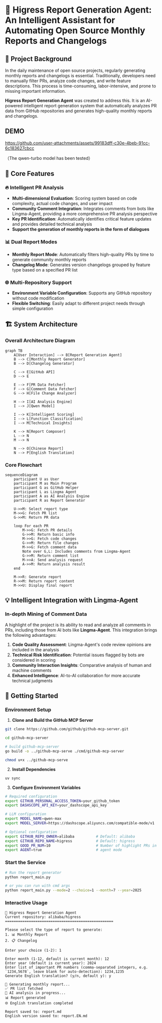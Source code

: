 # 🤖 Higress Report Generation Agent: An Intelligent Assistant for Automating Open Source Monthly Reports and Changelogs

## 📖 Project Background

In the daily maintenance of open source projects, regularly generating monthly reports and changelogs is essential. Traditionally, developers need to manually filter PRs, analyze code changes, and write feature descriptions. This process is time-consuming, labor-intensive, and prone to missing important information.

**Higress Report Generation Agent** was created to address this. It is an AI-powered intelligent report generation system that automatically analyzes PR data from GitHub repositories and generates high-quality monthly reports and changelogs.

## DEMO
https://github.com/user-attachments/assets/99183dff-c30e-4beb-91cc-6c183627cbcc

（The qwen-turbo model has been tested）

## 🎯 Core Features

### 🔥 Intelligent PR Analysis
- **Multi-dimensional Evaluation**: Scoring system based on code complexity, actual code changes, and user impact
- **Community Comment Integration**: Integrates comments from bots like Lingma-Agent, providing a more comprehensive PR analysis perspective
- **Key PR Identification**: Automatically identifies critical feature updates and provides detailed technical analysis
- **Support the generation of monthly reports in the form of dialogues** 

### 📊 Dual Report Modes
- **Monthly Report Mode**: Automatically filters high-quality PRs by time to generate community monthly reports
- **Changelog Mode**: Generates version changelogs grouped by feature type based on a specified PR list

### 🌐 Multi-Repository Support
- **Environment Variable Configuration**: Supports any GitHub repository without code modification
- **Flexible Switching**: Easily adapt to different project needs through simple configuration

## 🏗️ System Architecture

### Overall Architecture Diagram
```mermaid
graph TB
    A[User Interaction] --> B[Report Generation Agent]
    B --> C[Monthly Report Generator]
    B --> D[Changelog Generator]

    C --> E[GitHub API]
    D --> E

    E --> F[PR Data Fetcher]
    F --> G[Comment Data Fetcher]
    G --> H[File Change Analyzer]

    H --> I[AI Analysis Engine]
    I --> J[Qwen Model]

    I --> K[Intelligent Scoring]
    I --> L[Function Classification]
    I --> M[Technical Insights]

    K --> N[Report Composer]
    L --> N
    M --> N

    N --> O[Chinese Report]
    N --> P[English Translation]

```

### Core Flowchart
```mermaid
sequenceDiagram
    participant U as User
    participant M as Main Program
    participant G as GitHub Helper
    participant L as Lingma Agent
    participant A as AI Analysis Engine
    participant R as Report Generator

    U->>M: Select report type
    M->>G: Fetch PR list
    G->>M: Return PR data

    loop For each PR
        M->>G: Fetch PR details
        G->>M: Return basic info
        M->>G: Fetch code changes
        G->>M: Return file changes
        M->>G: Fetch comment data
        Note over G,L: Includes comments from Lingma-Agent
        G->>M: Return comment list
        M->>A: Send analysis request
        A->>M: Return analysis result
    end

    M->>R: Generate report
    R->>M: Return report content
    M->>U: Display final report
```

## 💡 Intelligent Integration with Lingma-Agent

### In-depth Mining of Comment Data

A highlight of the project is its ability to read and analyze all comments in PRs, including those from AI bots like **Lingma-Agent**. This integration brings the following advantages:

1. **Code Quality Assessment**: Lingma-Agent's code review opinions are included in the analysis
2. **Technical Risk Identification**: Potential issues flagged by bots are considered in scoring
3. **Community Interaction Insights**: Comparative analysis of human and machine comments
4. **Enhanced Intelligence**: AI-to-AI collaboration for more accurate technical judgments


## 🚀 Getting Started

### Environment Setup

1. **Clone and Build the GitHub MCP Server**
```bash
git clone https://github.com/github/github-mcp-server.git

cd github-mcp-server

# build github-mcp-server
go build -o ../github-mcp-serve ./cmd/github-mcp-server 

chmod u+x ../github-mcp-serve
```

2. **Install Dependencies**
```bash
uv sync
```

3. **Configure Environment Variables**
```bash
# Required configuration
export GITHUB_PERSONAL_ACCESS_TOKEN=your_github_token
export DASHSCOPE_API_KEY=your_dashscope_api_key

# LLM configuration
export MODEL_NAME=qwen-max
export MODEL_SERVER=https://dashscope.aliyuncs.com/compatible-mode/v1

# Optional configuration
export GITHUB_REPO_OWNER=alibaba          # Default: alibaba
export GITHUB_REPO_NAME=higress           # Default: higress
export GOOD_PR_NUM=10                     # Number of highlight PRs in monthly report
export AGENT=true                         # agent mode 
```

### Start the Service

```bash
# Run the report generator
python report_main.py

# or you can run with cmd args
python report_main.py --mode=2 --choice=1 --month=7 --year=2025
```

### Interactive Usage

```
🤖 Higress Report Generation Agent
Current repository: alibaba/higress
==================================================

Please select the type of report to generate:
1. 📊 Monthly Report
2. 📋 Changelog

Enter your choice (1-2): 1

Enter month (1-12, default is current month): 12
Enter year (default is current year): 2024
Enter list of important PR numbers (comma-separated integers, e.g. `1234,5678`, leave blank for auto-detection): 1234,1235
Generate English translation? (y/n, default y): y

🔄 Generating monthly report...
✅ PR list fetched
🤖 AI analysis in progress...
📊 Report generated
🌐 English translation completed

Report saved to: report.md
English version saved to: report.EN.md
``` 